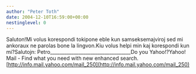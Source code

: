 ```yaml
---
author: "Peter Toth"
date: 2004-12-10T16:59:00+00:00
nestinglevel: 0
---
```

Saluton!Mi volus korespondi tokipone eble kun samseksemajviroj sed mi ankoraux ne parolas bone la lingvon.Kiu volus helpi min kaj korespondi kun mi?Salutojn: Petro\_\_\_\_\_\_\_\_\_\_\_\_\_\_\_\_\_\_\_\_\_\_\_\_\_\_\_\_\_\_\_\_\_\_Do you Yahoo!?Yahoo! Mail - Find what you need with new enhanced search.[http://info.mail.yahoo.com/mail_250](http://info.mail.yahoo.com/mail_250)